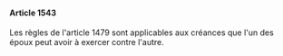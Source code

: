#### Article 1543

Les règles de l'article 1479 sont applicables aux créances que l'un des époux peut avoir à exercer contre l'autre.

